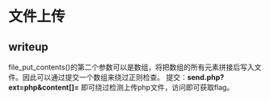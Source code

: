 ﻿# 文件上传


## writeup

file_put_contents()的第二个参数可以是数组，将把数组的所有元素拼接后写入文件。因此可以通过提交一个数组来绕过正则检查。
提交：**send.php?ext=php&content[]=<?php phpinfo(); ?>**
即可绕过检测上传php文件，访问即可获取flag。